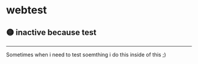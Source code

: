 # webtest

## 🟡 inactive because test

---

Sometimes when i need to test soemthing i do this inside of this ;)
